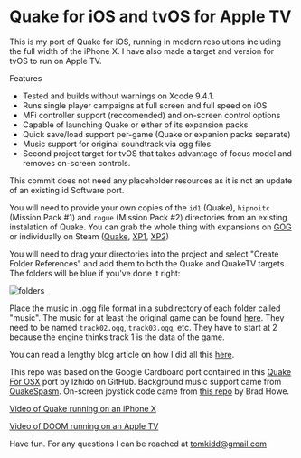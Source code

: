 #  Quake for iOS and tvOS for Apple TV

This is my port of Quake for iOS, running in modern resolutions including the full width of the iPhone X. I have also made a target and version for tvOS to run on Apple TV.

Features

- Tested and builds without warnings on Xcode 9.4.1.
- Runs single player campaigns at full screen and full speed on iOS
- MFi controller support (reccomended) and on-screen control options
- Capable of launching Quake or either of its expansion packs
- Quick save/load support per-game (Quake or expanion packs separate)
- Music support for original soundtrack via ogg files.
- Second project target for tvOS that takes advantage of focus model and removes on-screen controls.

This commit does not need any placeholder resources as it is not an update of an existing id Software port. 

You will need to provide your own copies of the `id1` (Quake), `hipnoitc` (Mission Pack #1) and `rogue` (Mission Pack #2) directories from an existing instalation of Quake. You can grab the whole thing with expansions on [GOG](https://www.gog.com/game/quake_the_offering) or individually on Steam ([Quake](https://store.steampowered.com/app/2310/QUAKE/), [XP1](https://store.steampowered.com/app/9040/QUAKE_Mission_Pack_1_Scourge_of_Armagon/), [XP2](https://store.steampowered.com/app/9030/QUAKE_Mission_Pack_2_Dissolution_of_Eternity/))

You will need to drag your directories into the project and select "Create Folder References" and add them to both the Quake and QuakeTV targets. The folders will be blue if you've done it right:

![folders](https://github.com/tomkidd/Quake-iOS11/raw/master/folders.png)

Place the music in .ogg file format in a subdirectory of each folder called "music". The music for at least the original game can be found [here](https://www.moddb.com/games/quake/downloads/ultimate-quake-patch-v1-11). They need to be named `track02.ogg`, `track03.ogg`, etc. They have to start at 2 because the engine thinks track 1 is the data of the game. 

You can read a lengthy blog article on how I did all this [here](http://schnapple.com/?page_id=1313&preview=true).

This repo was based on the Google Cardboard port contained in this [Quake For OSX](https://github.com/Izhido/Quake_For_OSX) port by Izhido on GitHub. Background music support came from [QuakeSpasm](http://quakespasm.sourceforge.net/). On-screen joystick code came from [this repo](https://github.com/bradhowes/Joystick) by Brad Howe. 

[Video of Quake running on an iPhone X](https://www.youtube.com/watch?v=5awJDcu-cAs)

[Video of DOOM running on an Apple TV](https://www.youtube.com/watch?v=jC_qnGjzO7s)

Have fun. For any questions I can be reached at tomkidd@gmail.com
